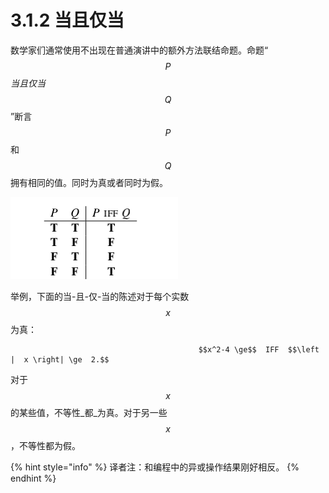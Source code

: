 # 3.1.2 当且仅当

数学家们通常使用不出现在普通演讲中的额外方法联结命题。命题“ $$P$$ _当且仅当_ $$Q$$ ”断言 $$P$$ 和 $$Q$$ 拥有相同的值。同时为真或者同时为假。

![&#x6CA1;&#x6709;&#x627E;&#x5230;&#x5982;&#x4F55;&#x5728;gitbook&#x521B;&#x5EFA;&#x771F;&#x503C;&#x8868;&#xFF0C;&#x622A;&#x56FE;&#x66FF;&#x4EE3;](../../../.gitbook/assets/image%20%288%29.png)

举例，下面的当-且-仅-当的陈述对于每个实数 $$x$$为真： 

                                              $$x^2-4 \ge$$  IFF  $$\left |  x \right| \ge  2.$$   
对于 $$x$$ 的某些值，不等性_都_为真。对于另一些 $$x$$，不等性都为假。  

{% hint style="info" %}
译者注：和编程中的异或操作结果刚好相反。
{% endhint %}



